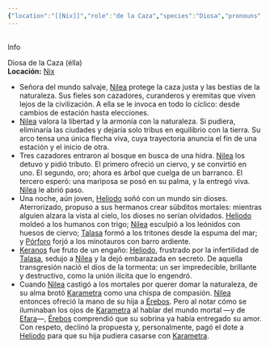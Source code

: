 ```yaml
---
{"location":"[[Nix]]","role":"de la Caza","species":"Diosa","pronouns":"élla","reference":"","image":"","description":"Diosa de la Caza (élla)","statblock":"","patron":"","type":"Personas","dg-publish":true,"dg-publish-dm":true,"dg-path":"Dioses/Nilea.md","permalink":"/dioses/nilea/","dgPassFrontmatter":true}
---
```


<p><span><div data-callout-metadata="" data-callout-fold="" data-callout="info" class="callout node-insert-event"><div class="callout-title" dir="auto"><div class="callout-icon"><svg width="16" height="16"></svg></div><div class="callout-title-inner">Info</div></div><div class="callout-content">
<p dir="auto"> Diosa de la Caza (élla)<br>
<strong>Locación:</strong> <a data-tooltip-position="top" aria-label="Lugares/Nix.md" data-href="Lugares/Nix.md" href="Lugares/Nix.md" class="internal-link" target="_blank" rel="noopener nofollow">Nix</a></p>
</div></div></span></p><p><ul class="dataview dataview-ul dataview-result-list-root-ul"><li class="dataview-result-list-li"><span>Señora del mundo salvaje, <a data-tooltip-position="top" aria-label="Personas/Nilea" data-href="Personas/Nilea" href="Personas/Nilea" class="internal-link" target="_blank" rel="noopener nofollow">Nilea</a> protege la caza justa y las bestias de la naturaleza. Sus fieles son cazadores, curanderos y eremitas que viven lejos de la civilización. A ella se le invoca en todo lo cíclico: desde cambios de estación hasta elecciones.</span></li><li class="dataview-result-list-li"><span><a data-tooltip-position="top" aria-label="Personas/Nilea" data-href="Personas/Nilea" href="Personas/Nilea" class="internal-link" target="_blank" rel="noopener nofollow">Nilea</a> valora la libertad y la armonía con la naturaleza. Si pudiera, eliminaría las ciudades y dejaría solo tribus en equilibrio con la tierra. Su arco tensa una única flecha viva, cuya trayectoria anuncia el fin de una estación y el inicio de otra.</span></li><li class="dataview-result-list-li"><span>Tres cazadores entraron al bosque en busca de una hidra. <a data-tooltip-position="top" aria-label="Personas/Nilea" data-href="Personas/Nilea" href="Personas/Nilea" class="internal-link" target="_blank" rel="noopener nofollow">Nilea</a> los detuvo y pidió tributo. El primero ofreció un ciervo, y se convirtió en uno. El segundo, oro; ahora es árbol que cuelga de un barranco. El tercero esperó: una mariposa se posó en su palma, y la entregó viva. <a data-tooltip-position="top" aria-label="Personas/Nilea" data-href="Personas/Nilea" href="Personas/Nilea" class="internal-link" target="_blank" rel="noopener nofollow">Nilea</a> le abrió paso.</span></li><li class="dataview-result-list-li"><span>Una noche, aún joven, <a data-tooltip-position="top" aria-label="Personas/Heliodo" data-href="Personas/Heliodo" href="Personas/Heliodo" class="internal-link" target="_blank" rel="noopener nofollow">Heliodo</a> soñó con un mundo sin dioses. Aterrorizado, propuso a sus hermanos crear súbditos mortales: mientras alguien alzara la vista al cielo, los dioses no serían olvidados. <a data-tooltip-position="top" aria-label="Personas/Heliodo" data-href="Personas/Heliodo" href="Personas/Heliodo" class="internal-link" target="_blank" rel="noopener nofollow">Heliodo</a> moldeó a los humanos con trigo; <a data-tooltip-position="top" aria-label="Personas/Nilea" data-href="Personas/Nilea" href="Personas/Nilea" class="internal-link" target="_blank" rel="noopener nofollow">Nilea</a> esculpió a los leónidos con huesos de ciervo; <a data-tooltip-position="top" aria-label="Personas/Talasa" data-href="Personas/Talasa" href="Personas/Talasa" class="internal-link" target="_blank" rel="noopener nofollow">Talasa</a> formó a los tritones desde la espuma del mar; y <a data-tooltip-position="top" aria-label="Personas/Pórforo" data-href="Personas/Pórforo" href="Personas/Pórforo" class="internal-link" target="_blank" rel="noopener nofollow">Pórforo</a> forjó a los minotauros con barro ardiente.</span></li><li class="dataview-result-list-li"><span><a data-tooltip-position="top" aria-label="Personas/Keranos" data-href="Personas/Keranos" href="Personas/Keranos" class="internal-link" target="_blank" rel="noopener nofollow">Keranos</a> fue fruto de un engaño: <a data-tooltip-position="top" aria-label="Personas/Heliodo" data-href="Personas/Heliodo" href="Personas/Heliodo" class="internal-link" target="_blank" rel="noopener nofollow">Heliodo</a>, frustrado por la infertilidad de <a data-tooltip-position="top" aria-label="Personas/Talasa" data-href="Personas/Talasa" href="Personas/Talasa" class="internal-link" target="_blank" rel="noopener nofollow">Talasa</a>, sedujo a <a data-tooltip-position="top" aria-label="Personas/Nilea" data-href="Personas/Nilea" href="Personas/Nilea" class="internal-link" target="_blank" rel="noopener nofollow">Nilea</a> y la dejó embarazada en secreto. De aquella transgresión nació el dios de la tormenta: un ser impredecible, brillante y destructivo, como la unión ilícita que lo engendró.</span></li><li class="dataview-result-list-li"><span>Cuando <a data-tooltip-position="top" aria-label="Personas/Nilea" data-href="Personas/Nilea" href="Personas/Nilea" class="internal-link" target="_blank" rel="noopener nofollow">Nilea</a> castigó a los mortales por querer domar la naturaleza, de su alma brotó <a data-tooltip-position="top" aria-label="Personas/Karametra" data-href="Personas/Karametra" href="Personas/Karametra" class="internal-link" target="_blank" rel="noopener nofollow">Karametra</a> como una chispa de compasión. <a data-tooltip-position="top" aria-label="Personas/Nilea" data-href="Personas/Nilea" href="Personas/Nilea" class="internal-link" target="_blank" rel="noopener nofollow">Nilea</a> entonces ofreció la mano de su hija a <a data-tooltip-position="top" aria-label="Personas/Érebos" data-href="Personas/Érebos" href="Personas/Érebos" class="internal-link" target="_blank" rel="noopener nofollow">Érebos</a>. Pero al notar cómo se iluminaban los ojos de <a data-tooltip-position="top" aria-label="Personas/Karametra" data-href="Personas/Karametra" href="Personas/Karametra" class="internal-link" target="_blank" rel="noopener nofollow">Karametra</a> al hablar del mundo mortal —y de <a data-tooltip-position="top" aria-label="Personas/Efara" data-href="Personas/Efara" href="Personas/Efara" class="internal-link" target="_blank" rel="noopener nofollow">Efara</a>—, <a data-tooltip-position="top" aria-label="Personas/Érebos" data-href="Personas/Érebos" href="Personas/Érebos" class="internal-link" target="_blank" rel="noopener nofollow">Érebos</a> comprendió que su sobrina ya había entregado su amor. Con respeto, declinó la propuesta y, personalmente, pagó el dote a <a data-tooltip-position="top" aria-label="Personas/Heliodo" data-href="Personas/Heliodo" href="Personas/Heliodo" class="internal-link" target="_blank" rel="noopener nofollow">Heliodo</a> para que su hija pudiera casarse con <a data-tooltip-position="top" aria-label="Personas/Karametra" data-href="Personas/Karametra" href="Personas/Karametra" class="internal-link" target="_blank" rel="noopener nofollow">Karametra</a>.</span></li></ul></p>